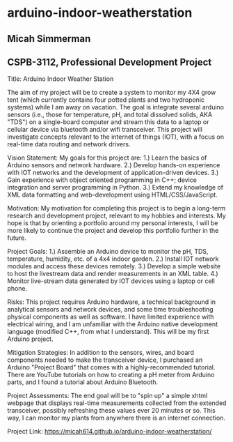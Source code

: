 # arduino-indoor-weatherstation

<h2>Micah Simmerman</h2>

<h2>CSPB-3112, Professional Development Project</h2>

Title: Arduino Indoor Weather Station 

The aim of my project will be to create a system to monitor my 4X4 grow tent (which currently contains four potted plants and two hydroponic systems) while I am away on vacation. The goal is integrate several arduino sensors (i.e., those for temperature, pH, and total dissolved solids, AKA &#34;TDS&#34;) on a single-board computer and stream this data to a laptop or cellular device via bluetooth and/or wifi transceiver. This project will investigate concepts relevant to the internet of things (IOT), with a focus on real-time data routing and network drivers.

Vision Statement: My goals for this project are: 1.) Learn the basics of Arduino sensors and network hardware. 2.) Develop hands-on experience with IOT networks and the development of application-driven devices. 3.) Gain experience with object oriented programming in C&#43;&#43;; device integration and server programming in Python. 3.) Extend my knowledge of XML data formatting and web-development using HTML/CSS/JavaScript.

Motivation: My motivation for completing this project is to begin a long-term research and development project, relevant to my hobbies and interests. My hope is that by orienting a portfolio around my personal interests, I will be more likely to continue the project and develop this portfolio further in the future.

Project Goals: 1.) Assemble an Arduino device to monitor the pH, TDS, temperature, humidity, etc. of a 4x4 indoor garden. 2.) Install IOT network modules and access these devices remotely. 3.) Develop a simple website to host the livestream data and render measurements in an XML table. 4.) Monitor live-stream data generated by IOT devices using a laptop or cell phone.

Risks: This project requires Arduino hardware, a technical background in analytical sensors and network devices, and some time troubleshooting physical components as well as software. I have limited experience with electrical wiring, and I am unfamiliar with the Arduino native development language (modified C&#43;&#43;, from what I understand). This will be my first Arduino project.

Mitigation Strategies: In addition to the sensors, wires, and board components needed to make the transceiver device, I purchased an Arduino &#34;Project Board&#34; that comes with a highly-recommended tutorial. There are YouTube tutorials on how to creating a pH meter from Arduino parts, and I found a tutorial about Arduino Bluetooth. 

Project Assessments: The end goal will be to &#34;spin up&#34; a simple xhtml webpage that displays real-time measurements collected from the extended transceiver, possibly refreshing these values ever 20 minutes or so. This way, I can monitor my plants from anywhere there is an internet connection.

Project Link: https://micah614.github.io/arduino-indoor-weatherstation/
